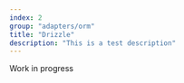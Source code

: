 ```yaml
---
index: 2
group: "adapters/orm"
title: "Drizzle"
description: "This is a test description"
---
```


Work in progress
